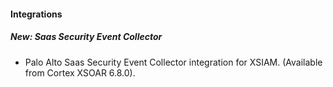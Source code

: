 
#### Integrations
##### New: Saas Security Event Collector
- Palo Alto Saas Security Event Collector integration for XSIAM. (Available from Cortex XSOAR 6.8.0).
